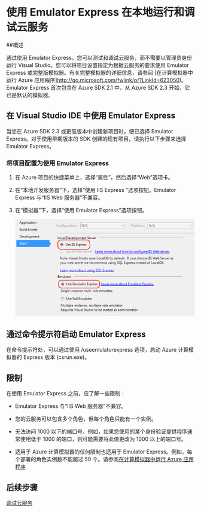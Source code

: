 <properties 
   pageTitle="使用 Emulator Express 在本地运行和调试云服务"
   description="使用 Emulator Express 在本地运行和调试云服务"
   services="visual-studio-online"
   documentationCenter="n/a"
   authors="patshea123"
   manager="douge"
   editor="tlee" />
<tags 
   ms.service="visual-studio-online"
   ms.date="08/12/2015"
   wacn.date="10/3/2015" />

# 使用 Emulator Express 在本地运行和调试云服务

##概述

通过使用 Emulator Express，您可以测试和调试云服务，而不需要以管理员身份运行 Visual Studio。您可以将项目设置指定为根据云服务的要求使用 Emulator Express 或完整版模拟器。有关完整模拟器的详细信息，请参阅 [在计算模拟器中运行 Azure 应用程序]http://go.microsoft.com/fwlink/p/?LinkId=623050)。Emulator Express 首次包含在 Azure SDK 2.1 中，从 Azure SDK 2.3 开始，它已是默认的模拟器。

## 在 Visual Studio IDE 中使用 Emulator Express

当您在 Azure SDK 2.3 或更高版本中创建新项目时，便已选择 Emulator Express。对于使用早期版本的 SDK 创建的现有项目，请执行以下步骤来选择 Emulator Express。

### 将项目配置为使用 Emulator Express

1. 在 Azure 项目的快捷菜单上，选择“属性”，然后选择“Web”选项卡。

1. 在“本地开发服务器”下，选择“使用 IIS Express ”选项按钮。Emulator Express 与“IIS Web 服务器”不兼容。

1. 在“模拟器”下，选择“使用 Emulator Express”选项按钮。

    ![Emulator Express](./media/vs-azure-tools-emulator-express-debug-run/IC673363.gif)

## 通过命令提示符启动 Emulator Express

在命令提示符处，可以通过使用 /useemulatorexpress 选项，启动 Azure 计算模拟器的 Express 版本 (csrun.exe)。

## 限制

在使用 Emulator Express 之前，应了解一些限制：

- Emulator Express 与“IIS Web 服务器”不兼容。

- 您的云服务可以包含多个角色，但每个角色只能有一个实例。

- 无法访问 1000 以下的端口号。例如，如果您使用的某个身份验证提供程序通常使用低于 1000 的端口，则可能需要将此值更改为 1000 以上的端口号。

- 适用于 Azure 计算模拟器的任何限制也适用于 Emulator Express。例如，每个部署的角色实例数不能超过 50 个。请参阅[在计算模拟器中运行 Azure 应用程序](http://go.microsoft.com/fwlink/p/?LinkId=623050)

## 后续步骤

[调试云服务](http://go.microsoft.com/fwlink/p/?LinkId=623041)

<!---HONumber=71-->